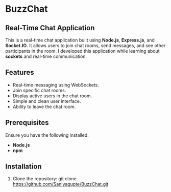 # BuzzChat
## Real-Time Chat Application

This is a real-time chat application built using **Node.js**, **Express.js**, and **Socket.IO**. It allows users to join chat rooms, send messages, and see other participants in the room.
I developed this application while learning about **sockets** and real-time communication.

## Features

- Real-time messaging using WebSockets.
- Join specific chat rooms.
- Display active users in the chat room.
- Simple and clean user interface.
- Ability to leave the chat room.

## Prerequisites

Ensure you have the following installed:

- **Node.js** 
- **npm** 

## Installation

1. Clone the repository: git clone https://github.com/Saniyagupte/BuzzChat.git
